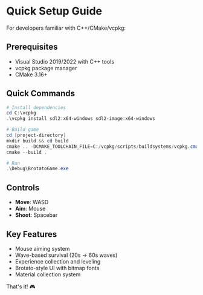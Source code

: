 # Quick Setup Guide

For developers familiar with C++/CMake/vcpkg:

## Prerequisites
- Visual Studio 2019/2022 with C++ tools
- vcpkg package manager
- CMake 3.16+

## Quick Commands

```powershell
# Install dependencies
cd C:\vcpkg
.\vcpkg install sdl2:x64-windows sdl2-image:x64-windows

# Build game
cd [project-directory]
mkdir build && cd build
cmake .. -DCMAKE_TOOLCHAIN_FILE=C:/vcpkg/scripts/buildsystems/vcpkg.cmake
cmake --build .

# Run
.\Debug\BrotatoGame.exe
```

## Controls
- **Move**: WASD
- **Aim**: Mouse
- **Shoot**: Spacebar

## Key Features
- Mouse aiming system
- Wave-based survival (20s → 60s waves)
- Experience collection and leveling
- Brotato-style UI with bitmap fonts
- Material collection system

That's it! 🎮 